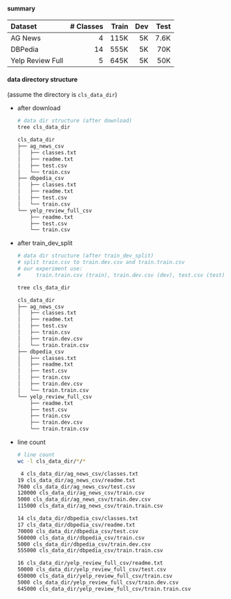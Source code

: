 


#### summary

Dataset | # Classes | Train | Dev | Test
:--- | ---: | ---: | ---: | ---:
AG News | 4 | 115K | 5K | 7.6K
DBPedia | 14 | 555K | 5K | 70K
Yelp Review Full | 5 | 645K | 5K | 50K


#### data directory structure
(assume the directory is `cls_data_dir`)

- after download

  ```bash
  # data dir structure (after download)
  tree cls_data_dir

  cls_data_dir
  ├── ag_news_csv
  │   ├── classes.txt
  │   ├── readme.txt
  │   ├── test.csv
  │   └── train.csv
  ├── dbpedia_csv
  │   ├── classes.txt
  │   ├── readme.txt
  │   ├── test.csv
  │   └── train.csv
  └── yelp_review_full_csv
      ├── readme.txt
      ├── test.csv
      └── train.csv

  ```



- after train_dev_split

  ```bash
  # data dir structure (after train_dev_split)
  # split train.csv to train.dev.csv and train.train.csv
  # our experiment use:
  #     train.train.csv (train), train.dev.csv (dev), test.csv (test)

  tree cls_data_dir

  cls_data_dir
  ├── ag_news_csv
  │   ├── classes.txt
  │   ├── readme.txt
  │   ├── test.csv
  │   ├── train.csv
  │   ├── train.dev.csv
  │   └── train.train.csv
  ├── dbpedia_csv
  │   ├── classes.txt
  │   ├── readme.txt
  │   ├── test.csv
  │   ├── train.csv
  │   ├── train.dev.csv
  │   └── train.train.csv
  └── yelp_review_full_csv
      ├── readme.txt
      ├── test.csv
      ├── train.csv
      ├── train.dev.csv
      └── train.train.csv

  ```

- line count

  ```bash
  # line count
  wc -l cls_data_dir/*/*

   4 cls_data_dir/ag_news_csv/classes.txt
  19 cls_data_dir/ag_news_csv/readme.txt
  7600 cls_data_dir/ag_news_csv/test.csv
  120000 cls_data_dir/ag_news_csv/train.csv
  5000 cls_data_dir/ag_news_csv/train.dev.csv
  115000 cls_data_dir/ag_news_csv/train.train.csv

  14 cls_data_dir/dbpedia_csv/classes.txt
  17 cls_data_dir/dbpedia_csv/readme.txt
  70000 cls_data_dir/dbpedia_csv/test.csv
  560000 cls_data_dir/dbpedia_csv/train.csv
  5000 cls_data_dir/dbpedia_csv/train.dev.csv
  555000 cls_data_dir/dbpedia_csv/train.train.csv

  16 cls_data_dir/yelp_review_full_csv/readme.txt
  50000 cls_data_dir/yelp_review_full_csv/test.csv
  650000 cls_data_dir/yelp_review_full_csv/train.csv
  5000 cls_data_dir/yelp_review_full_csv/train.dev.csv
  645000 cls_data_dir/yelp_review_full_csv/train.train.csv
  ```
